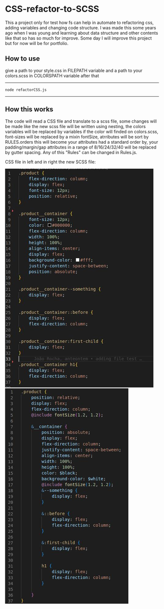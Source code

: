 # CSS-refactor-to-SCSS

This a project only for test how fs can help in automate to refactoring css, adding variables and changing code structure. I was made this some years ago when I was young and learning about data structure and other contents like that so has so much for improve. Some day I will improve this project but for now will be for portfolio.

## How to use

give a path to your style.css in FILEPATH variable and a path to your colors.scss in COLORSPATH variable
after that

---
    node refactorCSS.js
---

## How this works
The code will read a CSS file and translate to a scss file, some changes will be made like the new scss file will be written using nesting, the colors variables will be replaced by variables if the color will finded on colors.scss, font-sizes will be replaced by a mixin fontSize, atrributes will be sort by RULES.orders this will become your attributes had a standard order by, your padding/margin/gap attributes in a range of 8/16/24/32/40 will be replaced by gutter spacing. Any of this "Rules" can be changed in Rules.js.


CSS file in left and in right the new SCSS file:

![A CSS FIle without using nesting, without vars and quite unorganized](./readMe/style.jpg)
![A SCSS using nesting, with colors and gutter vars, mixins for fontsize etc.](./readMe/scss.jpg)
